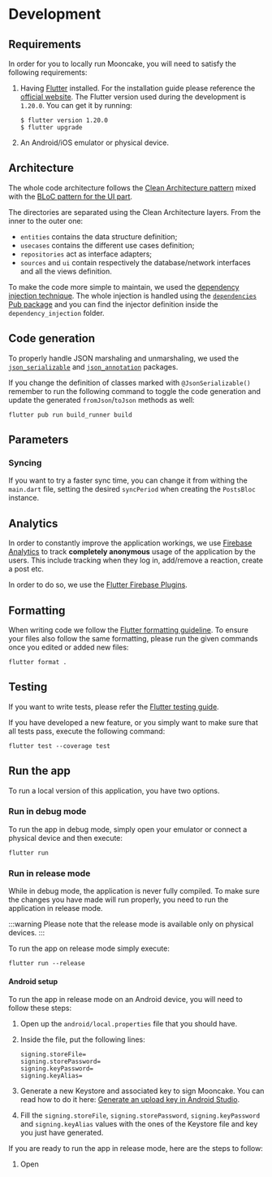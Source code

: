 # Development
## Requirements
In order for you to locally run Mooncake, you will need to satisfy the following requirements:

1. Having [Flutter](https://flutter.dev) installed.
   For the installation guide please reference the [official website](https://flutter.dev/docs/get-started/install).
   The Flutter version used during the development is `1.20.0`. You can get it by running:
   ```shell
   $ flutter version 1.20.0
   $ flutter upgrade
   ```

2. An Android/iOS emulator or physical device.

## Architecture
The whole code architecture follows the [Clean Architecture pattern](https://blog.cleancoder.com/uncle-bob/2012/08/13/the-clean-architecture.html) mixed with the [BLoC pattern for the UI part](https://bloclibrary.dev/#/whybloc).

The directories are separated using the Clean Architecture layers. From the inner to the outer one:

- `entities` contains the data structure definition;
- `usecases` contains the different use cases definition;
- `repositories` act as interface adapters;
- `sources` and `ui` contain respectively the database/network interfaces and all the views definition.

To make the code more simple to maintain, we used the [dependency injection technique](https://en.wikipedia.org/wiki/Dependency_injection). The whole injection is handled using the [`dependencies` Pub package](https://pub.dev/packages/dependencies) and you can find the injector definition inside the `dependency_injection` folder.

## Code generation
To properly handle JSON marshaling and unmarshaling, we used the [`json_serializable`](https://pub.dev/packages/json_serializable) and [`json_annotation`](https://pub.dev/packages/json_annotation) packages.

If you change the definition of classes marked with `@JsonSerializable()` remember to run the following command to toggle the code generation and update the generated `fromJson`/`toJson` methods as well:

```shell
flutter pub run build_runner build
```

## Parameters
### Syncing
If you want to try a faster sync time, you can change it from withing the `main.dart` file, setting the desired `syncPeriod` when creating the `PostsBloc` instance.

## Analytics
In order to constantly improve the application workings, we use [Firebase Analytics](https://firebase.google.com/docs/analytics) to track **completely anonymous** usage of the application by the users. This include tracking when they log in, add/remove a reaction, create a post etc.

In order to do so, we use the [Flutter Firebase Plugins](https://firebase.google.com/docs/flutter/setup).

## Formatting
When writing code we follow the [Flutter formatting guideline](https://flutter.dev/docs/development/tools/formatting). To ensure your files also follow the same formatting, please run the given commands once you edited or added new files:

```shell
flutter format .
```

## Testing
If you want to write tests, please refer the [Flutter testing guide](https://flutter.dev/docs/testing).

If you have developed a new feature, or you simply want to make sure that all tests pass, execute the following command:

```
flutter test --coverage test
```

## Run the app
To run a local version of this application, you have two options.

### Run in debug mode
To run the app in debug mode, simply open your emulator or connect a physical device and then execute:

```shell
flutter run
```


### Run in release mode
While in debug mode, the application is never fully compiled. To make sure the changes you have made will run properly, you need to run the application in release mode.

:::warning
Please note that the release mode is available only on physical devices.
:::

To run the app on release mode simply execute:

```
flutter run --release
```

#### Android setup
To run the app in release mode on an Android device, you will need to follow these steps:

1. Open up the `android/local.properties` file that you should have.

2. Inside the file, put the following lines:
   ```
   signing.storeFile=
   signing.storePassword=
   signing.keyPassword=
   signing.keyAlias=
   ```

3. Generate a new Keystore and associated key to sign Mooncake.
   You can read how to do it here: [Generate an upload key in Android Studio](https://developer.android.com/studio/publish/app-signing#generate-key).

4. Fill the `signing.storeFile`, `signing.storePassword`, `signing.keyPassword` and `signing.keyAlias` values with the ones of the Keystore file and key you just have generated.

If you are ready to run the app in release mode, here are the steps to follow:

1. Open
